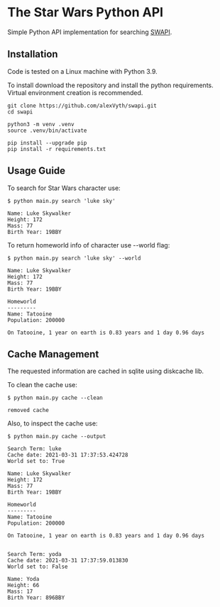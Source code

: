 # The Star Wars Python API

Simple Python API implementation for searching [SWAPI](https://www.swapi.tech).

## Installation

Code is tested on a Linux machine with Python 3.9.

To install download the repository and install the python requirements.
Virtual environment creation is recommended.

```shell
git clone https://github.com/alexVyth/swapi.git
cd swapi

python3 -m venv .venv
source .venv/bin/activate

pip install --upgrade pip
pip install -r requirements.txt
```

## Usage Guide

To search for Star Wars character use:

```shell
$ python main.py search 'luke sky'

Name: Luke Skywalker
Height: 172
Mass: 77
Birth Year: 19BBY
```

To return homeworld info of character use --world flag:

```shell
$ python main.py search 'luke sky' --world

Name: Luke Skywalker
Height: 172
Mass: 77
Birth Year: 19BBY

Homeworld
---------
Name: Tatooine
Population: 200000

On Tatooine, 1 year on earth is 0.83 years and 1 day 0.96 days
```

## Cache Management

The requested information are cached in sqlite using diskcache lib.

To clean the cache use:

```shell
$ python main.py cache --clean

removed cache
```

Also, to inspect the cache use:

```raw
$ python main.py cache --output

Search Term: luke
Cache date: 2021-03-31 17:37:53.424728
World set to: True

Name: Luke Skywalker
Height: 172
Mass: 77
Birth Year: 19BBY

Homeworld
---------
Name: Tatooine
Population: 200000

On Tatooine, 1 year on earth is 0.83 years and 1 day 0.96 days


Search Term: yoda
Cache date: 2021-03-31 17:37:59.013830
World set to: False

Name: Yoda
Height: 66
Mass: 17
Birth Year: 896BBY
```
